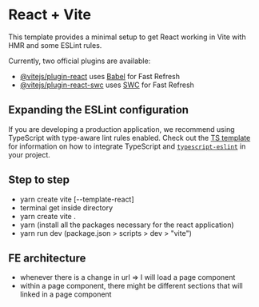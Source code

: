 # React + Vite

This template provides a minimal setup to get React working in Vite with HMR and some ESLint rules.

Currently, two official plugins are available:

- [@vitejs/plugin-react](https://github.com/vitejs/vite-plugin-react/blob/main/packages/plugin-react) uses [Babel](https://babeljs.io/) for Fast Refresh
- [@vitejs/plugin-react-swc](https://github.com/vitejs/vite-plugin-react/blob/main/packages/plugin-react-swc) uses [SWC](https://swc.rs/) for Fast Refresh

## Expanding the ESLint configuration

If you are developing a production application, we recommend using TypeScript with type-aware lint rules enabled. Check out the [TS template](https://github.com/vitejs/vite/tree/main/packages/create-vite/template-react-ts) for information on how to integrate TypeScript and [`typescript-eslint`](https://typescript-eslint.io) in your project.

## Step to step 
- yarn create vite <folder> [--template-react]
- terminal get inside directory 
- yarn create vite .
- yarn (install all the packages necessary for the react application)
- yarn run dev (package.json > scripts > dev > "vite") 


## FE architecture

- whenever there is a change in url =>  I will load a page component
- within a page component, there might be different sections that will linked in a page component
